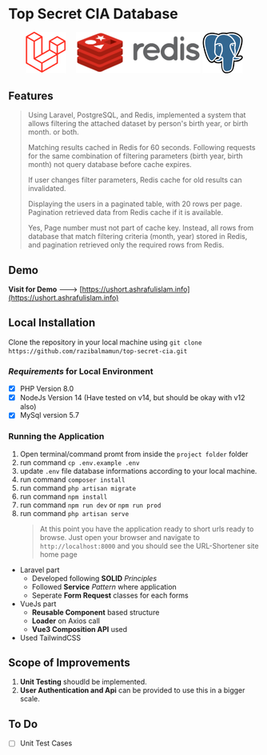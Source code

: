 # Top Secret CIA Database

<p align="center"><a href="https://laravel.com" target="_blank">
<img src="./github/laravel.svg" width="80"></a>&nbsp;&nbsp;&nbsp;&nbsp;
<a href="https://redis.io/" target="_blank" rel="noopener noreferrer"><img width="250" src="./github/redis.png" alt="Redis logo"></a>
<a href="https://www.postgresql.org/" target="_blank">
      <img alt="PostgreSQL" width="80" src="./github/postgresql.png">
    </a>
</p>

## Features

> Using Laravel, PostgreSQL, and Redis, implemented a system that allows filtering the attached dataset by person's birth year, or birth month. or both.
> 
> Matching results cached in Redis for 60 seconds. Following requests for the same combination of filtering parameters (birth year, birth month) not query database before cache expires. 
> 
> If user changes filter parameters, Redis cache for old results can invalidated.
> 
> Displaying the users in a paginated table, with 20 rows per page. Pagination retrieved data from Redis cache if it is available.
> 
> Yes, Page number must not part of cache key. Instead, all rows from database that match filtering criteria (month, year) stored in Redis, and pagination retrieved only the required rows from Redis.

## Demo

**Visit for Demo** ---> [https://ushort.ashrafulislam.info](https://ushort.ashrafulislam.info)

## Local Installation

Clone the repository in your local machine using `git clone https://github.com/razibalmamun/top-secret-cia.git`

### _Requirements_ for Local Environment

-   [x] PHP Version 8.0
-   [x] NodeJs Version 14 (Have tested on v14, but should be okay with v12 also)
-   [x] MySql version 5.7

### Running the Application

1.  Open terminal/command promt from inside the `project folder` folder
2.  run command `cp .env.example .env`
3.  update `.env` file database informations according to your local machine.
4.  run command `composer install`
5.  run command `php artisan migrate`
6.  run command `npm install`
7.  run command `npm run dev` or `npm run prod`
8.  run command `php artisan serve`
    > At this point you have the application ready to short urls
    > ready to browse. Just open your browser and navigate to
    > `http://localhost:8000` and you should see the URL-Shortener site home page

-   Laravel part
    -   Developed following **SOLID** _Principles_
    -   Followed **Service** _Pattern_ where application
    -   Seperate **Form Request** classes for each forms
-   VueJs part
    -   **Reusable Component** based structure
    -   **Loader** on Axios call
    -   **Vue3 Composition API** used
-   Used TailwindCSS

## Scope of Improvements

1. **Unit Testing** shoudld be implemented.
2. **User Authentication and Api** can be provided to use this in a bigger scale.

## To Do

-   [ ] Unit Test Cases
